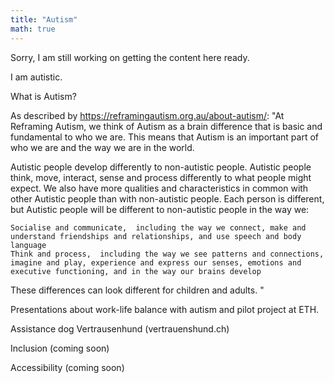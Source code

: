 ```yaml
---
title: "Autism"
math: true
---
```


Sorry, I am still working on getting the content here ready.

I am autistic.

What is Autism?

As described by https://reframingautism.org.au/about-autism/:
"At Reframing Autism, we think of Autism as a brain difference that is basic and fundamental to who we are. This means that Autism is an important part of who we are and the way we are in the world.

Autistic people develop differently to non-autistic people. Autistic people think, move, interact, sense and process differently to what people might expect. We also have more qualities and characteristics in common with other Autistic people than with non-autistic people. Each person is different, but Autistic people will be different to non-autistic people in the way we:

    Socialise and communicate,  including the way we connect, make and understand friendships and relationships, and use speech and body language
    Think and process,  including the way we see patterns and connections, imagine and play, experience and express our senses, emotions and executive functioning, and in the way our brains develop

These differences can look different for children and adults. "

Presentations about work-life balance with autism and pilot project at ETH.

Assistance dog Vertrausenhund (vertrauenshund.ch)

Inclusion (coming soon)

Accessibility (coming soon)

